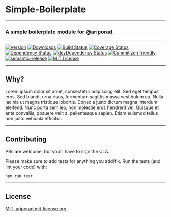 # Simple-Boilerplate
---

### A simple boilerplate module for @ariporad.

[//]: # "ProTip(tm): This is how you make a comment in markdown. Anything between the quotes is ignored."

---
[![Version][version-badge]][npm-link]
[![Downloads][downloads-badge]][npm-link]
[![Build Status][build-badge]][build-link]
[![Coverage Status][coverage-badge]][coverage-link]
[![Dependency Status][deps-badge]][deps-link]
[![devDependency Status][devDeps-badge]][devDeps-link]
[![Commitizen friendly][cz-badge]][cz-link]
[![semantic-release][sr-badge]][sr-link]
[![MIT License][license-badge]][license-link]


[//]: # "These use the npm package name"
[version-badge]: 	https://img.shields.io/npm/v/simple-boilerplate.svg   "npm version"
[downloads-badge]: https://img.shields.io/npm/dm/simple-boilerplate.svg "npm downloads"
[npm-link]:  http://npm.im/simple-boilerplate                           "npm"

[license-badge]: https://img.shields.io/npm/l/simple-boilerplate.svg    "MIT License"
[license-link]:  http://ariporad.mit-license.org             "MIT License"

[//]: # "The rest just use the repo slug"
[build-badge]: https://travis-ci.org/ariporad/simple-boilerplate.svg                   "Travis CI Build Status"
[build-link]:  https://travis-ci.org/ariporad/simple-boilerplate                       "Travis CI Build Status"

[deps-badge]: https://img.shields.io/david/ariporad/simple-boilerplate.svg             "Dependency Status"
[deps-link]:  https://david-dm.org/ariporad/simple-boilerplate                         "Dependency Status"

[devDeps-badge]: https://img.shields.io/david/dev/ariporad/simple-boilerplate.svg      "devDependency Status"
[devDeps-link]:  https://david-dm.org/ariporad/simple-boilerplate#info=devDependencies "devDependency Status"

[cz-badge]: https://img.shields.io/badge/commitizen-friendly-brightgreen.svg "Commitizen friendly"
[cz-link]: http://commitizen.github.io/cz-cli/                               "Commitizen friendly"

[sr-badge]: https://img.shields.io/badge/%20%20%F0%9F%93%A6%F0%9F%9A%80-semantic--release-e10079.svg
[sr-link]: https://github.com/semantic-release/semantic-release

[//]: # "This comes last, as it's really long"

[coverage-badge]: https://coveralls.io/repos/ariporad/simple-boilerplate/badge.svg?branch=master&service=github "Code Coverage"
[coverage-link]: https://coveralls.io/github/ariporad/simple-boilerplate?branch=master                          "Code Coverage"

---

## Why?

Lorem ipsum dolor sit amet, consectetur adipiscing elit. Sed eget tempus eros. Sed blandit urna risus, fermentum sagittis
massa vestibulum eu. Nulla lacinia ut magna tristique lobortis. Donec a justo dictum magna interdum eleifend. Nunc porta
sem leo, non molestie eros hendrerit vel. Quisque et ante convallis, posuere velit a, pellentesque sapien. Etiam euismod
tellus non justo vehicula efficitur.

---

## Contributing

PRs are welcome, but you'll have to sign the CLA.

Please make sure to add tests for anything you add/fix. Run the tests (and lint your code) with:

    npm run test


---

## License

[MIT: ariporad.mit-license.org.](http://ariporad.mit-license.org)
